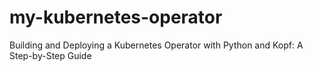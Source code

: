 # my-kubernetes-operator
Building and Deploying a Kubernetes Operator with Python and Kopf: A Step-by-Step Guide
